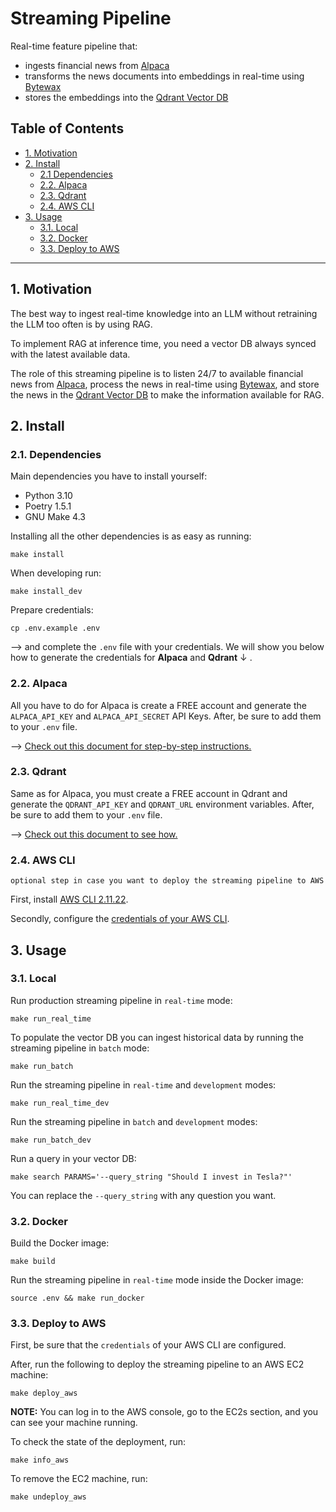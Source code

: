 # Streaming Pipeline

Real-time feature pipeline that:
- ingests financial news from [Alpaca](https://alpaca.markets/docs/api-references/market-data-api/news-data/)
- transforms the news documents into embeddings in real-time using [Bytewax](https://github.com/bytewax/bytewax?utm_source=thepauls&utm_medium=partner&utm_content=github)
- stores the embeddings into the [Qdrant Vector DB](https://qdrant.tech/?utm_source=thepauls&utm_medium=partner&utm_content=github)

## Table of Contents

- [1. Motivation](#1-motivation)
- [2. Install](#2-install)
    - [2.1 Dependencies](#21-dependencies)
    - [2.2. Alpaca](#22-alpaca)
    - [2.3. Qdrant](#23-qdrant)
    - [2.4. AWS CLI](#24-aws-cli)
- [3. Usage](#3-usage)
    - [3.1. Local](#31-local)
    - [3.2. Docker](#32-docker)
    - [3.3. Deploy to AWS](#33-deploy-to-aws)


---

## 1. Motivation

The best way to ingest real-time knowledge into an LLM without retraining the LLM too often is by using RAG.

To implement RAG at inference time, you need a vector DB always synced with the latest available data.

The role of this streaming pipeline is to listen 24/7 to available financial news from [Alpaca](https://alpaca.markets/docs/api-references/market-data-api/news-data/), process the news in real-time using [Bytewax](https://github.com/bytewax/bytewax?utm_source=thepauls&utm_medium=partner&utm_content=github), and store the news in the [Qdrant Vector DB](https://qdrant.tech/?utm_source=thepauls&utm_medium=partner&utm_content=github) to make the information available for RAG.

## 2. Install

### 2.1. Dependencies

Main dependencies you have to install yourself:
* Python 3.10
* Poetry 1.5.1
* GNU Make 4.3

Installing all the other dependencies is as easy as running:
```shell
make install
```

When developing run:
```shell
make install_dev
```

Prepare credentials:
```shell
cp .env.example .env
```
--> and complete the `.env` file with your credentials. We will show you below how to generate the credentials for **Alpaca** and **Qdrant** ↓ . 

### 2.2. Alpaca

All you have to do for Alpaca is create a FREE account and generate the `ALPACA_API_KEY` and `ALPACA_API_SECRET` API Keys. After, be sure to add them to your `.env` file. 

--> [Check out this document for step-by-step instructions.](https://alpaca.markets/docs/market-data/getting-started/)

### 2.3. Qdrant

Same as for Alpaca, you must create a FREE account in Qdrant and generate the `QDRANT_API_KEY` and `QDRANT_URL` environment variables. After, be sure to add them to your `.env` file.

--> [Check out this document to see how.](https://qdrant.tech/documentation/cloud/authentication/?utm_source=thepauls&utm_medium=partner&utm_content=github)

### 2.4. AWS CLI
`optional step in case you want to deploy the streaming pipeline to AWS`

First, install [AWS CLI 2.11.22](https://docs.aws.amazon.com/cli/latest/userguide/getting-started-install.html).

Secondly, configure the [credentials of your AWS CLI](https://docs.aws.amazon.com/cli/latest/userguide/cli-chap-configure.html). 


## 3. Usage

### 3.1. Local

Run production streaming pipeline in `real-time` mode:
```shell
make run_real_time
```

To populate the vector DB you can ingest historical data by running the streaming pipeline in `batch` mode:
```shell
make run_batch
```

Run the streaming pipeline in `real-time` and `development` modes:
```shell
make run_real_time_dev
```

Run the streaming pipeline in `batch` and `development` modes:
```shell
make run_batch_dev
```

Run a query in your vector DB:
```shell
make search PARAMS='--query_string "Should I invest in Tesla?"'
```
You can replace the `--query_string` with any question you want.

### 3.2. Docker

Build the Docker image:
```shell
make build
```

Run the streaming pipeline in `real-time` mode inside the Docker image:
```shell
source .env && make run_docker
```


### 3.3. Deploy to AWS
First, be sure that the `credentials` of your AWS CLI are configured.

After, run the following to deploy the streaming pipeline to an AWS EC2 machine: 
```shell
make deploy_aws
```

**NOTE:** You can log in to the AWS console, go to the EC2s section, and you can see your machine running.

To check the state of the deployment, run:
```shell
make info_aws
```

To remove the EC2 machine, run:
```shell
make undeploy_aws
```
